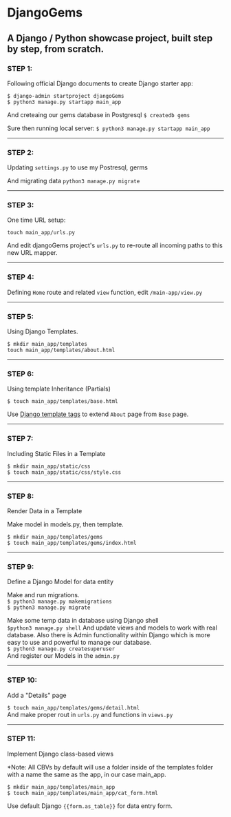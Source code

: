 # DjangoGems
A Django / Python showcase project, built step by step, from scratch.
---
### STEP 1:
Following official Django documents to create Django starter app:

`$ django-admin startproject djangoGems`  
`$ python3 manage.py startapp main_app`

 And creteaing our gems database in Postgresql 
`$ createdb gems`

Sure then running local server:
`$ python3 manage.py startapp main_app`

---
### STEP 2:
Updating `settings.py` to use my Postresql, germs

And migrating data `python3 manage.py migrate` 

---
### STEP 3:
One time URL setup:

`touch main_app/urls.py`

And edit djangoGems project's `urls.py` to re-route all incoming paths to this new URL mapper.

---
### STEP 4:
Defining `Home` route and related `view` function, edit `/main-app/view.py`

---
### STEP 5:
Using Django Templates.

`$ mkdir main_app/templates`<br>
`touch main_app/templates/about.html`

---
### STEP 6:
Using template Inheritance (Partials)

`$ touch main_app/templates/base.html`

Use [Django template tags](https://docs.djangoproject.com/en/2.1/ref/templates/builtins/#ref-templates-builtins-tags) to extend `About` page from `Base` page.

---
### STEP 7:
Including Static Files in a Template

`$ mkdir main_app/static/css`<br>
`$ touch main_app/static/css/style.css`

---
### STEP 8:
Render Data in a Template

Make model in models.py, then template.

`$ mkdir main_app/templates/gems`<br>
`$ touch main_app/templates/gems/index.html`

---
### STEP 9:
Define a Django Model for data entity

Make and run migrations.<br>
`$ python3 manage.py makemigrations`<br>
`$ python3 manage.py migrate`

Make some temp data in database using Django shell<br>
`$python3 manage.py shell`
And update views and models to work with real database. Also there is Admin functionality within Django which is more easy to use and powerful to manage our database.<br>
`$ python3 manage.py createsuperuser`<br>
And register our Models in the `admin.py`

---
### STEP 10:
Add a "Details" page

`$ touch main_app/templates/gems/detail.html`<br>
And make proper rout in `urls.py` and functions in `views.py`

---
### STEP 11:
Implement Django class-based views

*Note: All CBVs by default will use a folder inside of the templates folder with a name the same as the app, in our case main_app.

`$ mkdir main_app/templates/main_app`<br>
`$ touch main_app/templates/main_app/cat_form.html`

Use default Django `{{form.as_table}}` for data entry form.